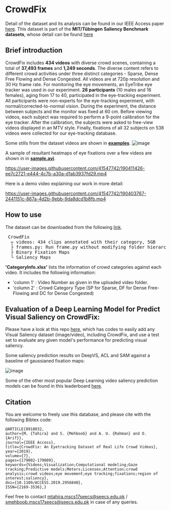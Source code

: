 CrowdFix
=========

Detail of the dataset and its analysis can be found in our IEEE Access paper [here](https://ieeexplore.ieee.org/document/8918032). This dataset is part of the **MIT/Tübingen Saliency Benchmark datasets**, whose detail can be found [here](https://saliency.tuebingen.ai/datasets.html)

## Brief introduction
CrowdFix includes **434 videos** with diverse crowd scenes, containing a total of **37,493 frames** and **1,249 seconds**. The diverse content refers to different crowd activities under three distinct categories - Sparse, Dense Free Flowing and Dense Congested. All videos are at 720p resolution and 30 Hz frame rate. For monitoring the eye movements, an EyeTribe eye tracker  was used in our experiment. **26 participants** (10 males and 16 females), aging from 17 to 40, participated in the eye-tracking experiment. All participants were non-experts for the eye-tracking experiment, with normal/corrected-to-normal vision. During the experiment, the distance between subjects and the monitor was fixed at 60 cm. Before viewing videos, each subject was required to perform a 9-point calibration for the eye tracker. After the calibration, the subjects were asked to free-view videos displayed in an MTV style. Finally,  fixations of all 32 subjects on 538 videos were collected for our eye-tracking database.

Some stills from the dataset videos are shown in [**examples**](/figs/ ). 
![image](https://user-images.githubusercontent.com/41547742/190411184-1f880580-ef1c-46d9-8262-bb5b37f82acf.png)

A sample of resultant heatmaps of eye fixations over a few videos are shown in in [**sample.avi**](sample.avi).

https://user-images.githubusercontent.com/41547742/190411426-ee7c2721-e444-4c7b-a30a-d1ab3937fd29.mp4

Here is a demo video explaining our work in more detail:

https://user-images.githubusercontent.com/41547742/190403767-2441151c-867a-4d2b-9ebb-9da8dcd1b8fb.mp4


## How to use 
The dataset can be downloaded from the following [link](https://drive.google.com/drive/folders/1_7wKveiebIe16opBnIOMrRJzxASo9o4L?usp=sharing).

<pre> CrowdFix
  ┬ videos: 434 clips annotated with their category, 5GB 
  ├ frames.py: Run frame.py without modifying folder hierarchy to generate the frames with the same name sequence as the corresponding ground truth binary fixation and saliency maps.
  ├ Binary Fixation Maps
  └ Saliency Maps
</pre> 

              
**'CategoryInfo.xlsx'** lists the information of crowd categories against each video. It includes the following information:
* 'column 1' : Video Number as given in the uploaded video folder.
* 'column 2' : Crowd Category Type (SP for Sparse, DF for Dense Free-Flowing and DC for Dense Congested)

<!-- ## For creating a test set, reading binary and fixation maps in python, and manipulating direcotries to use with any training code:
Please see this folder for [**demo code**](demo_code).
-->

## Evaluation of a Deep Learning Model for Predict Visual Saliency on CrowdFix:

Please have a look at this repo [here](https://github.com/MemoonaTahira/Visual-Saliency-Metrics-for-Evaluating-Deep-Learning-Model-performance), which has codes to easily add any Visual Saliency dataset (image/video), including CrowdFix, and use a test set to evaluate any given model's performance for predicting visual saliency.  


Some saliency prediction results on DeepVS, ACL and SAM against a baseline of gaussianed fixation maps:

![image](https://user-images.githubusercontent.com/41547742/190411354-9680ae39-4132-4027-abc8-825d02e32137.png)


Some of the other most popular Deep Learning video saliency prediction models can be found in this leaderboard [here](https://mmcheng.net/videosal/).

## Citation
You are welcome to freely use this database, and please cite with the following Bibtex code:

```
@ARTICLE{8918032,
author={M. {Tahira} and S. {Mehboob} and A. U. {Rahman} and O. {Arif}},
journal={IEEE Access},
title={CrowdFix: An Eyetracking Dataset of Real Life Crowd Videos},
year={2019},
volume={7},
pages={179002-179009},
keywords={Videos;Visualization;Computational modeling;Gaze tracking;Predictive models;Meters;Licenses;Attention;crowd analysis;crowd videos;eye movement;eye tracking;fixations;region of interest;saliency},
doi={10.1109/ACCESS.2019.2956840},
ISSN={2169-3536},}
```

Feel free to contact mtahira.mscs17seecs@seecs.edu.pk / smehboob.mscs17seecs@seecs.edu.pk in case of any queries.




